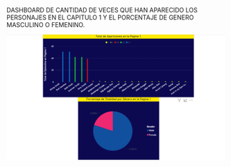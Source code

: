 DASHBOARD DE CANTIDAD DE VECES QUE HAN APARECIDO LOS PERSONAJES EN EL CAPITULO 1 Y EL PORCENTAJE DE GENERO MASCULINO O FEMENINO.

![Image Alt](https://github.com/alessandroVilchez/Proyecto-2/blob/8c6af7edee2851300f207cc598520aec6c6ec1fc/rick%20and%20morty%20.png)
